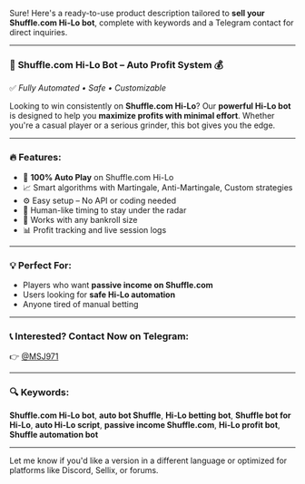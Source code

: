 Sure! Here's a ready-to-use product description tailored to **sell your Shuffle.com Hi-Lo bot**, complete with keywords and a Telegram contact for direct inquiries.

---

### 🎯 **Shuffle.com Hi-Lo Bot – Auto Profit System** 💰

✅ *Fully Automated • Safe • Customizable*

Looking to win consistently on **Shuffle.com Hi-Lo**? Our **powerful Hi-Lo bot** is designed to help you **maximize profits with minimal effort**. Whether you're a casual player or a serious grinder, this bot gives you the edge.

---

### 🔥 **Features:**

* 🤖 **100% Auto Play** on Shuffle.com Hi-Lo
* 📈 Smart algorithms with Martingale, Anti-Martingale, Custom strategies
* ⚙️ Easy setup – No API or coding needed
* 🧠 Human-like timing to stay under the radar
* 💼 Works with any bankroll size
* 📊 Profit tracking and live session logs

---

### 💡 **Perfect For:**

* Players who want **passive income on Shuffle.com**
* Users looking for **safe Hi-Lo automation**
* Anyone tired of manual betting

---

### 📞 **Interested? Contact Now on Telegram:**

👉 [@MSJ971](https://t.me/MSJ971)

---

### 🔍 **Keywords:**

**Shuffle.com Hi-Lo bot**, **auto bot Shuffle**, **Hi-Lo betting bot**, **Shuffle bot for Hi-Lo**, **auto Hi-Lo script**, **passive income Shuffle.com**, **Hi-Lo profit bot**, **Shuffle automation bot**

---

Let me know if you'd like a version in a different language or optimized for platforms like Discord, Sellix, or forums.
